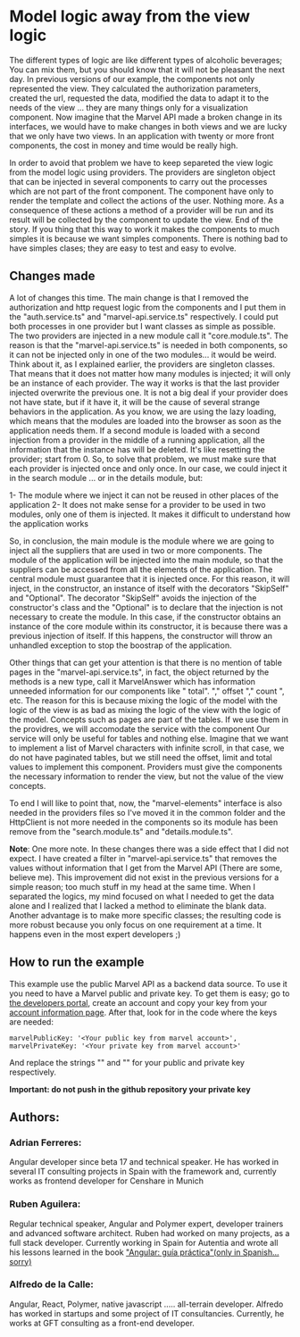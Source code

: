 # Model logic away from the view logic

The different types of logic are like different types of alcoholic beverages; You can mix them, but you should know that it will not be pleasant the next day. In previous versions of our example, the components not only represented the view. They calculated the authorization parameters, created the url, requested the data, modified the data to adapt it to the needs of the view ... they are many things only for a visualization component. Now imagine that the Marvel API made a broken change in its interfaces, we would have to make changes in both views and we are lucky that we only have two views. In an application with twenty or more front components, the cost in money and time would be really high.

In order to avoid that problem we have to keep separeted the view logic from the model logic using providers. The providers are singleton object that can be injected in several components to carry out the processes which are not part of the front component. The component have only to render the template and collect the actions of the user. Nothing more. As a consequence of these actions a method of a provider will be run and its result will be collected by the component to update the view. End of the story. If you thing that this way to work it makes the components to much simples it is because we want simples components. There is nothing bad to have simples clases; they are easy to test and easy to evolve. 

 ## Changes made

A lot of changes this time. The main change is that I removed the authorization and http request logic from the components and I put them in the "auth.service.ts" and "marvel-api.service.ts" respectively. I could put both processes in one provider but I want classes as simple as possible. The two providers are injected in a new module call it "core.module.ts". The reason is that the "marvel-api.service.ts" is needed in both components, so it can not be injected only in one of the two modules... it would be weird.
Think about it, as I explained earlier, the providers are singleton classes. That means that it does not matter how many modules is injected; it will only be an instance of each provider. The way it works is that the last provider injected overwrite the previous one. It is not a big deal if your provider does not have state, but if it have it, it will be the cause of several strange behaviors in the application. As you know, we are using the lazy loading, which means that the modules are loaded into the browser as soon as the application needs them. If a second module is loaded with a second injection from a provider in the middle of a running application, all the information that the instance has will be deleted. It's like resetting the provider; start from 0. So, to solve that problem, we must make sure that each provider is injected once and only once. In our case, we could inject it in the search module ... or in the details module, but:

1- The module where we inject it can not be reused in other places of the application
2- It does not make sense for a provider to be used in two modules, only one of them is injected. It makes it difficult to understand how the application works

So, in conclusion, the main module is the module where we are going to inject all the suppliers that are used in two or more components. The module of the application will be injected into the main module, so that the suppliers can be accessed from all the elements of the application. The central module must guarantee that it is injected once. For this reason, it will inject, in the constructor, an instance of itself with the decorators "SkipSelf" and "Optional". The decorator "SkipSelf" avoids the injection of the constructor's class and the "Optional" is to declare that the injection is not necessary to create the module. In this case, if the constructor obtains an instance of the core module within its constructor, it is because there was a previous injection of itself. If this happens, the constructor will throw an unhandled exception to stop the boostrap of the application.

Other things that can get your attention is that there is no mention of table pages in the "marvel-api.service.ts", in fact, the object returned by the methods is a new type, call it MarvelAnswer which has information unneeded information for our components like " total". "," offset "," count ", etc. The reason for this is because mixing the logic of the model with the logic of the view is as bad as mixing the logic of the view with the logic of the model. Concepts such as pages are part of the tables. If we use them in the providres, we will accomodate the service with the component Our service will only be useful for tables and nothing else. Imagine that we want to implement a list of Marvel characters with infinite scroll, in that case, we do not have paginated tables, but we still need the offset, limit and total values ​​to implement this component. Providers must give the components the necessary information to render the view, but not the value of the view concepts. 

To end I will like to point that, now, the "marvel-elements" interface is also needed in the providers files so I've moved it in the common folder and the HttpClient is not more needed in the components so its module has been remove from the "search.module.ts" and "details.module.ts".

**Note**:
One more note. In these changes there was a side effect that I did not expect. I have created a filter in "marvel-api.service.ts" that removes the values without information that I get from the Marvel API (There are some, believe me). This improvement did not exist in the previous versions for a simple reason; too much stuff in my head at the same time. When I separated the logics, my mind focused on what I needed to get the data alone and I realized that I lacked a method to eliminate the blank data. Another advantage is to make more specific classes; the resulting code is more robust because you only focus on one requirement at a time. It happens even in the most expert developers ;)

## How to run the example
This example use the public Marvel API as a backend data source. To use it you need to have a Marvel public and private key. To get them is easy; go to [the developers portal](https://developer.marvel.com/), create an account and copy your key from your [account information page](https://developer.marvel.com/account). After that, look for in the code where the keys are needed:
```
marvelPublicKey: '<Your public key from marvel account>',
marvelPrivateKey: '<Your private key from marvel account>'
```
And replace the strings "<Your public key from marvel account>" and "<Your private key from marvel account>" for your public and private key respectively.

**Important: do not push in the github repository your private key**

 ## Authors:

 ### Adrian Ferreres:
 Angular developer since beta 17 and technical speaker. He has worked in several IT consulting projects in Spain with the framework and, currently works as frontend developer for Censhare in Munich

 ### Ruben Aguilera:
 Regular technical speaker, Angular and Polymer expert, developer trainers and advanced software architect. Ruben had worked on many projects, as a full stack developer. Currently working in Spain for Autentia and wrote all his lessons learned in the book ["Angular: guía práctica"(only in Spanish... sorry)](https://leanpub.com/angular-guia-practica)

### Alfredo de la Calle:
Angular, React, Polymer, native javascript ..... all-terrain developer. Alfredo has worked in startups and some project of IT consultancies.  Currently, he works at GFT consulting as a front-end developer.
